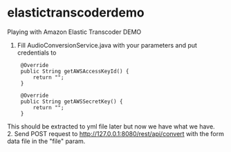 # elastictranscoderdemo
Playing with Amazon Elastic Transcoder DEMO

1. Fill AudioConversionService.java with your parameters and put credentials to      

        @Override
        public String getAWSAccessKeyId() {
            return "";
        }

        @Override
        public String getAWSSecretKey() {
            return "";
        }
        
 This should be extracted to yml file later but now we have what we have.       
2. Send POST request to http://127.0.0.1:8080/rest/api/convert with the form data file in the "file" param.
